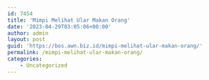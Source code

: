 ```yaml
---
id: 7454
title: 'Mimpi Melihat Ular Makan Orang'
date: '2023-04-29T03:05:06+00:00'
author: admin
layout: post
guid: 'https://bos.awn.biz.id/mimpi-melihat-ular-makan-orang/'
permalink: /mimpi-melihat-ular-makan-orang/
categories:
    - Uncategorized
---
```


